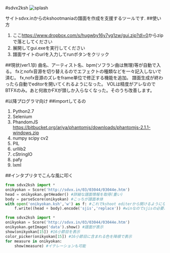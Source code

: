 #sdvx2ksh
![splash](https://github.com/nat-chan/sdvx2ksh/wiki/splash.png)

サイトsdvx.inからのkshootmaniaの譜面を作成を支援するツールです.
##使い方
1. ここ<https://www.dropbox.com/s/hugwby16y7yg1zw/gui.zip?dl=0>からzipで落としてください
2. 展開してgui.exeを実行してください
3. 譜面サイトのurlを入力してrunボタンをクリック

##現状(ver1.1β)
曲名、アーティスト名、bpm(ソフラン曲は無理)等が自動で入る。
fxとnofx音源を切り替えるのでエフェクトの種類などを一々記入しないで済む。
fx,nofx音源のズレをframe単位で修正する機能を追加。
譜面生成が終わったら自動でeditorを開いてくれるようになった。
VOLは精度がアレなのでBTFXのみ。あと何故かFXが頭しか入らなくなった。そのうち改善します。

#以降プログラマ向け
##importしてるの
1. Python2.7
2. Selenium
3. PhandomJS <https://bitbucket.org/ariya/phantomjs/downloads/phantomjs-2.1.1-windows.zip>
4. numpy scipy cv2
5. PIL
6. urllib2
7. cStringIO
8. pafy
9. lxml

##インタプリタでこんな風に叩く
```python
from sdvx2ksh import *
onikyokan = Score('http://sdvx.in/03/03044/03044e.htm')
head = onikyokan.getHeader() #詳細な譜面情報を取得(重い)
body = parseScore(onikyokan) #こっちが譜面本体
with open('onikyokan.ksh','w') as f: #これでkshoot editerから開けるようになる
	f.write((head + body).encode('sjis','replace')) #winなのでsjisの必要あり
```

```python
from sdvx2ksh import *
onikyokan = Score('http://sdvx.in/03/03044/03044e.htm')
onikyokan.getImage('data').show() #譜面が表示
show(onikyokan[15]) #16小節目を表示
color_picker(onikyokan[15]) #16小節目に含まれる色を降順で表示
for measure in onikyokan:
	show(measure) #イテレーションも可能
```

